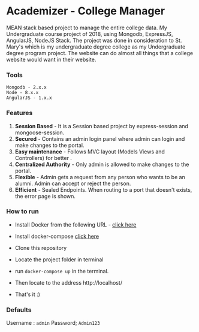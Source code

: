 # Academizer - College Manager

MEAN stack based project to manage the entire college data. My Undergraduate course project of 2018, using Mongodb, ExpressJS, AngularJS, NodeJS Stack. The project was done in consideration to St. Mary's which is my undergraduate degree college as my Undergraduate degree program project. The website can do almost all things that a college website would want in their website.

### Tools

```
Mongodb - 2.x.x
Node - 8.x.x
AngularJS - 1.x.x
```

### Features

1. **Session Based** - It is a Session based project by express-session and mongoose-session.
2. **Secured** - Contains an admin login panel where admin can login and make changes to the portal.
3. **Easy maintenance** - Follows MVC layout (Models Views and Controllers) for better .
4. **Centralized Authority** - Only admin is allowed to make changes to the portal.
5. **Flexible** - Admin gets a request from any person who wants to be an alumni. Admin can accept or reject the person.
6. **Efficient** - Sealed Endpoints. When routing to a port that doesn't exists, the error page is shown.

### How to run

- Install Docker from the following URL - [click here](https://www.docker.com/products/docker-desktop)

- Install docker-compose [click here](https://docs.docker.com/compose/install/#install-compose)

- Clone this repository

- Locate the project folder in terminal

- run `docker-compose up` in the terminal.

- Then locate to the address http://localhost/

- That's it :)

### Defaults

Username : `admin`
Password; `Admin123`
